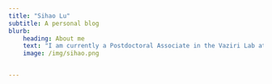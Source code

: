 ```yaml
---
title: "Sihao Lu"
subtitle: A personal blog
blurb:
    heading: About me
    text: "I am currently a Postdoctoral Associate in the Vaziri Lab at The Rockefeller University in New York City where I am studying large scale neural dynamics in vivo during sensory processing using advanced multi-photon imaging techniques. Previously, I completed my PhD at Imperial College London studying complex sound representation in the brain. My work investigated the receptive field properties of both astrocytes and neurons in the auditory cortex. I also examined how the inclusion of biological properties into artificial object recognition systems improves performance in low-data and adverserial regimes."
    image: /img/sihao.png


---
```



